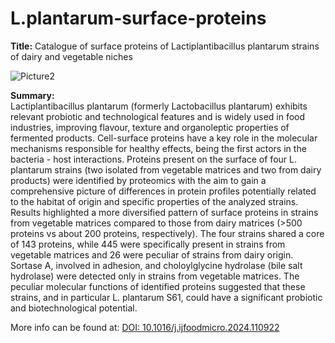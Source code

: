 # L.plantarum-surface-proteins

**Title:** Catalogue of surface proteins of Lactiplantibacillus plantarum strains of dairy and vegetable niches

![Picture2](https://github.com/user-attachments/assets/ebe9df01-4e88-4b2c-bc7e-3dbc04eed2cf)

**Summary:**  
Lactiplantibacillus plantarum (formerly Lactobacillus plantarum) exhibits relevant probiotic and technological features and is widely used in food industries, improving flavour, texture and organoleptic properties of fermented products. Cell-surface proteins have a key role in the molecular mechanisms responsible for healthy effects, being the first actors in the bacteria - host interactions. Proteins present on the surface of four L. plantarum strains (two isolated from vegetable matrices and two from dairy products) were identified by proteomics with the aim to gain a comprehensive picture of differences in protein profiles potentially related to the habitat of origin and specific properties of the analyzed strains. Results highlighted a more diversified pattern of surface proteins in strains from vegetable matrices compared to those from dairy matrices (>500 proteins vs about 200 proteins, respectively). The four strains shared a core of 143 proteins, while 445 were specifically present in strains from vegetable matrices and 26 were peculiar of strains from dairy origin. Sortase A, involved in adhesion, and choloylglycine hydrolase (bile salt hydrolase) were detected only in strains from vegetable matrices. The peculiar molecular functions of identified proteins suggested that these strains, and in particular L. plantarum S61, could have a significant probiotic and biotechnological potential.

More info can be found at:  [DOI: 10.1016/j.ijfoodmicro.2024.110922](https://www.sciencedirect.com/science/article/pii/S0168160524003660?via%3Dihub)
